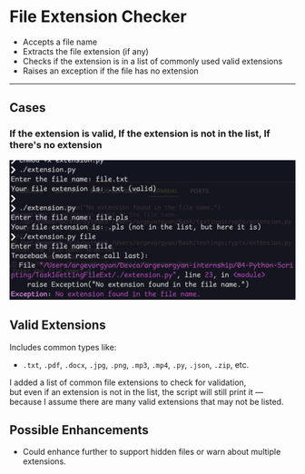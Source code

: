 # File Extension Checker

- Accepts a file name
- Extracts the file extension (if any)
- Checks if the extension is in a list of commonly used valid extensions
- Raises an exception if the file has no extension
---

## Cases

### If the extension is valid, If the extension is not in the list,  If there's no extension

![ex](scr1.png)

## Valid Extensions

Includes common types like:
- `.txt`, `.pdf`, `.docx`, `.jpg`, `.png`, `.mp3`, `.mp4`, `.py`, `.json`, `.zip`, etc.

I added a list of common file extensions to check for validation,  
but even if an extension is not in the list, the script will still print it —  
because I assume there are many valid extensions that may not be listed.
## Possible Enhancements 

- Could enhance further to support hidden files or warn about multiple extensions.
